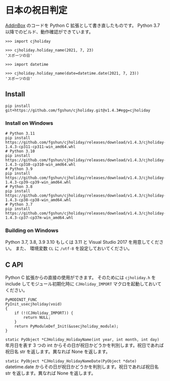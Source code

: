 # 日本の祝日判定
[AddinBox](http://addinbox.sakura.ne.jp/holiday_logic.htm) のコードを Python C 拡張として書き直したものです。
Python 3.7 以降でのビルド、動作確認ができています。

```
>>> import cjholiday

>>> cjholiday.holiday_name(2021, 7, 23)
'スポーツの日'

>>> import datetime

>>> cjholiday.holiday_name(date=datetime.date(2021, 7, 23))
'スポーツの日'
```

## Install
```
pip install git+https://github.com/fgshun/cjholiday.git@v1.4.3#egg=cjholiday
```

### Install on Windows
```
# Python 3.11
pip install https://github.com/fgshun/cjholiday/releases/download/v1.4.3/cjholiday-1.4.3-cp311-cp311-win_amd64.whl
# Python 3.10
pip install https://github.com/fgshun/cjholiday/releases/download/v1.4.3/cjholiday-1.4.3-cp310-cp310-win_amd64.whl
# Python 3.9
pip install https://github.com/fgshun/cjholiday/releases/download/v1.4.3/cjholiday-1.4.3-cp39-cp39-win_amd64.whl
# Python 3.8
pip install https://github.com/fgshun/cjholiday/releases/download/v1.4.3/cjholiday-1.4.3-cp38-cp38-win_amd64.whl
# Python 3.7
pip install https://github.com/fgshun/cjholiday/releases/download/v1.4.3/cjholiday-1.4.3-cp37-cp37m-win_amd64.whl
```

### Building on Windows
Python 3.7, 3.8, 3.9 3.10 もしくは 3.11 と Visual Studio 2017 を用意してください。
また、 環境変数 `CL` に `/utf-8` を設定しておいてください。

## C API
Python C 拡張からの直接の使用ができます。
そのためには `cjholiday.h` を include してモジュール初期化時に `CJHoliday_IMPORT` マクロを起動しておいてください。

    PyMODINIT_FUNC
    PyInit_usecjholiday(void)
    {
        if (!(CJHoliday_IMPORT)) {
            return NULL;
        }
        return PyModuleDef_Init(&usecjholiday_module);
    }

`static PyObject *CJHoliday_HolidayName(int year, int month, int day)`  
年月日を表す 3 つの int からその日が祝日かどうかを判別します。祝日であれば祝日名 str を返します。異なれば None を返します。

`static PyObject *CJHoliday_HolidayNameDate(PyObject *date)`  
datetime.date からその日が祝日かどうかを判別します。祝日であれば祝日名 str を返します。異なれば None を返します。
